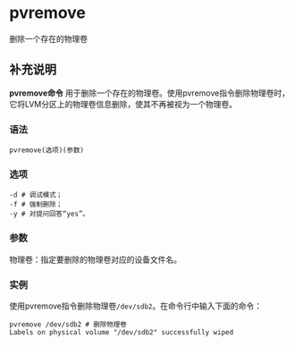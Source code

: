 pvremove
===

删除一个存在的物理卷

## 补充说明

**pvremove命令** 用于删除一个存在的物理卷。使用pvremove指令删除物理卷时，它将LVM分区上的物理卷信息删除，使其不再被视为一个物理卷。

###  语法

```
pvremove(选项)(参数)
```

###  选项

```
-d # 调试模式；
-f # 强制删除；
-y # 对提问回答“yes”。
```

###  参数

物理卷：指定要删除的物理卷对应的设备文件名。

###  实例

使用pvremove指令删除物理卷`/dev/sdb2`。在命令行中输入下面的命令：

```
pvremove /dev/sdb2 # 删除物理卷
Labels on physical volume "/dev/sdb2" successfully wiped
```


<!-- Linux命令行搜索引擎：https://jaywcjlove.github.io/linux-command/ -->